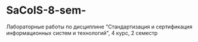 # SaCoIS-8-sem-
Лабораторные работы по дисциплине "Стандартизация и сертификация информационных систем и технологий", 4 курс, 2 семестр
